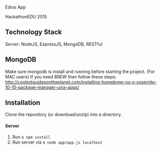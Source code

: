 Edios App

HackathonEDU 2015


Technology Stack
----------------
Server: NodeJS, ExpressJS, MongoDB, RESTful

MongoDB
-------
Make sure mongodb is install and running before starting the project.
(For MAC users) If you need BREW then follow these steps:
http://coolestguidesontheplanet.com/installing-homebrew-os-x-yosemite-10-10-package-manager-unix-apps/

Installation
------------
Clone the repository (or download/unzip) into a directory.

#### Server
1. Run `$ npm install`
2. Run server via `$ node app/app.js localhost`



